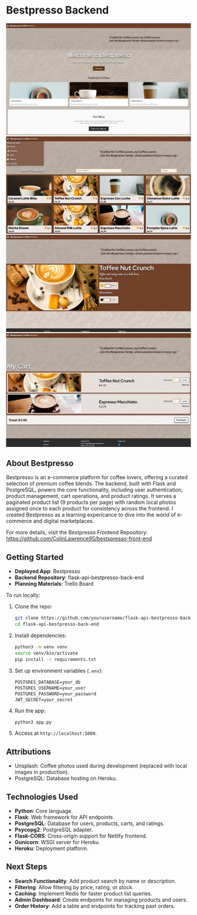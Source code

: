# Bestpresso Backend
![p1](/static/images/s1.png)
![p2](/static/images/s2.png)
![p4](/static/images/s4.png)
![p5](/static/images/s5.png)
## About Bestpresso

Bestpresso is an e-commerce platform for coffee lovers, offering a curated selection of premium coffee blends. The backend, built with Flask and PostgreSQL, powers the core functionality, including user authentication, product management, cart operations, and product ratings. It serves a paginated product list (9 products per page) with random local photos assigned once to each product for consistency across the frontend. I created Bestpresso as a learning expericance to dive into the world of e-commerce and digital marketplaces.

For more details, visit the Bestpresso Frontend Repository: https://github.com/ColinLawrence95/bestspresso-front-end

## Getting Started

- **Deployed App**: Bestpresso
- **Backend Repository**: flask-api-bestpresso-back-end
- **Planning Materials**: Trello Board

To run locally:

1. Clone the repo:

   ```bash
   git clone https://github.com/yourusername/flask-api-bestpresso-back-end.git
   cd flask-api-bestpresso-back-end
   ```

2. Install dependencies:

   ```bash
   python3 -m venv venv
   source venv/bin/activate
   pip install -r requirements.txt
   ```

3. Set up environment variables (`.env`):

   ```
   POSTGRES_DATABASE=your_db
   POSTGRES_USERNAME=your_user
   POSTGRES_PASSWORD=your_password
   JWT_SECRET=your_secret
   ```

4. Run the app:

   ```bash
   python3 app.py
   ```

5. Access at `http://localhost:5000`.

## Attributions

- Unsplash: Coffee photos used during development (replaced with local images in production).
- PostgreSQL: Database hosting on Heroku.

## Technologies Used

- **Python**: Core language.
- **Flask**: Web framework for API endpoints.
- **PostgreSQL**: Database for users, products, carts, and ratings.
- **Psycopg2**: PostgreSQL adapter.
- **Flask-CORS**: Cross-origin support for Netlify frontend.
- **Gunicorn**: WSGI server for Heroku.
- **Heroku**: Deployment platform.

## Next Steps

- **Search Functionality**: Add product search by name or description.
- **Filtering**: Allow filtering by price, rating, or stock.
- **Caching**: Implement Redis for faster product list queries.
- **Admin Dashboard**: Create endpoints for managing products and users.
- **Order History**: Add a table and endpoints for tracking past orders.